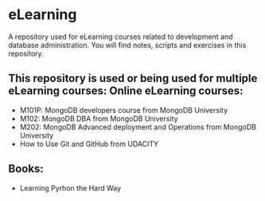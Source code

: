 eLearning
=========

A repository used for eLearning courses related to development and database administration.
You will find notes, scripts and exercises in this repository.

This repository is used or being used for multiple eLearning courses:
Online eLearning courses:
-----------------------------------------------------------------
- M101P: MongoDB developers course from MongoDB University 
- M102: MongoDB DBA from MongoDB University 
- M202: MongoDB Advanced deployment and Operations from MongoDB University
- How to Use Git and GitHub from UDACITY

Books:
-----------------------------------------------------------------
- Learning Pyrhon the Hard Way

